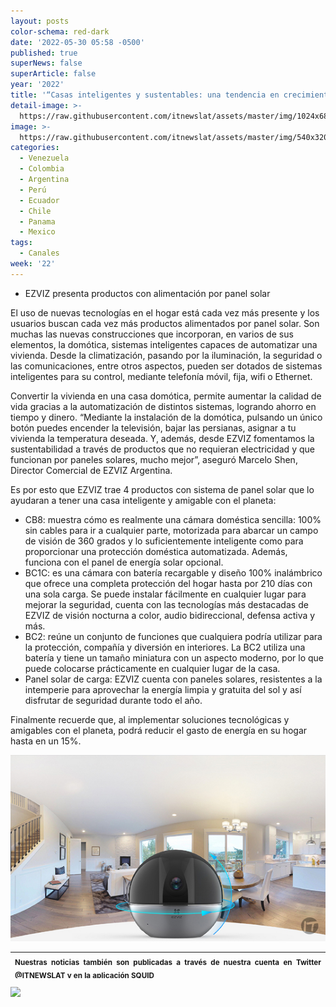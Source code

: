 ```yaml
---
layout: posts
color-schema: red-dark
date: '2022-05-30 05:58 -0500'
published: true
superNews: false
superArticle: false
year: '2022'
title: '“Casas inteligentes y sustentables: una tendencia en crecimiento” '
detail-image: >-
  https://raw.githubusercontent.com/itnewslat/assets/master/img/1024x680/camara-rotativa-g.jpg
image: >-
  https://raw.githubusercontent.com/itnewslat/assets/master/img/540x320/camara-rotativa-p.jpg
categories:
  - Venezuela
  - Colombia
  - Argentina
  - Perú
  - Ecuador
  - Chile
  - Panama
  - Mexico
tags:
  - Canales
week: '22'
---
```

- EZVIZ presenta productos con alimentación por panel solar

El uso de nuevas tecnologías en el hogar está cada vez más presente y los usuarios buscan cada vez más productos alimentados por panel solar.  Son muchas las nuevas construcciones que incorporan, en varios de sus elementos, la domótica, sistemas inteligentes capaces de automatizar una vivienda. Desde la climatización, pasando por la iluminación, la seguridad o las comunicaciones, entre otros aspectos, pueden ser dotados de sistemas inteligentes para su control, mediante telefonía móvil, fija, wifi o Ethernet.

Convertir la vivienda en una casa domótica, permite aumentar la calidad de vida gracias a la automatización de distintos sistemas, logrando ahorro en tiempo y dinero. “Mediante la instalación de la domótica, pulsando un único botón puedes encender la televisión, bajar las persianas, asignar a tu vivienda la temperatura deseada. Y, además, desde EZVIZ fomentamos la sustentabilidad a través de productos que no requieran electricidad y que funcionan por paneles solares, mucho mejor”, aseguró Marcelo Shen, Director Comercial de EZVIZ Argentina. 

Es por esto que EZVIZ trae 4 productos con sistema de panel solar que lo ayudaran a tener una casa inteligente y amigable con el planeta:

- CB8: muestra cómo es realmente una cámara doméstica sencilla: 100% sin cables para ir a cualquier parte, motorizada para abarcar un campo de visión de 360 grados y lo suficientemente inteligente como para proporcionar una protección doméstica automatizada. Además, funciona con el panel de energía solar opcional.
- BC1C: es una cámara con batería recargable y diseño 100% inalámbrico que ofrece una completa protección del hogar hasta por 210 días con una sola carga. Se puede instalar fácilmente en cualquier lugar para mejorar la seguridad, cuenta con las tecnologías más destacadas de EZVIZ de visión nocturna a color, audio bidireccional, defensa activa y más.
- BC2: reúne un conjunto de funciones que cualquiera podría utilizar para la protección, compañía y diversión en interiores. La BC2 utiliza una batería y tiene un tamaño miniatura con un aspecto moderno, por lo que puede colocarse prácticamente en cualquier lugar de la casa. 
- Panel solar de carga: EZVIZ cuenta con paneles solares, resistentes a la intemperie para aprovechar la energía limpia y gratuita del sol y así disfrutar de seguridad durante todo el año.


Finalmente recuerde que, al implementar soluciones tecnológicas y amigables con el planeta, podrá reducir el gasto de energía en su hogar hasta en un 15%.

![](https://raw.githubusercontent.com/itnewslat/assets/master/img/540x320/camara-rotativa-p.jpg)

<table style="height: 42px;" width="569">
<tbody>
<tr>
<td style="text-align: justify;"><sub><strong>Nuestras noticias también son publicadas a través de nuestra cuenta en Twitter <a href="https://twitter.com/itnewslat?lang=es">@ITNEWSLAT</a> y en la aplicación <a href="https://squidapp.co/en/">SQUID</a></strong></sub></td>
</tr>
</tbody>
</table>

<img src="https://tracker.metricool.com/c3po.jpg?hash=56f88a41e39ab42c063cc51676587a04"/>